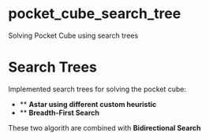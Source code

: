 # pocket_cube_search_tree
Solving Pocket Cube using search trees

# Search Trees
Implemented search trees for solving the pocket cube:
* ** **Astar using different custom heuristic**
* ** **Breadth-First Search**

These two algorith are combined with **Bidirectional Search**
